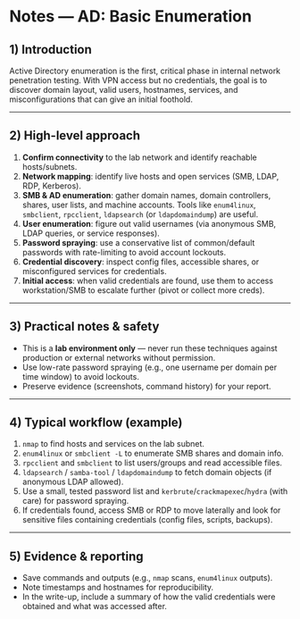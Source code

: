 # Notes — AD: Basic Enumeration

## 1) Introduction
Active Directory enumeration is the first, critical phase in internal network penetration testing. With VPN access but no credentials, the goal is to discover domain layout, valid users, hostnames, services, and misconfigurations that can give an initial foothold.

---

## 2) High-level approach
1. **Confirm connectivity** to the lab network and identify reachable hosts/subnets.  
2. **Network mapping**: identify live hosts and open services (SMB, LDAP, RDP, Kerberos).  
3. **SMB & AD enumeration**: gather domain names, domain controllers, shares, user lists, and machine accounts. Tools like `enum4linux`, `smbclient`, `rpcclient`, `ldapsearch` (or `ldapdomaindump`) are useful.  
4. **User enumeration**: figure out valid usernames (via anonymous SMB, LDAP queries, or service responses).  
5. **Password spraying**: use a conservative list of common/default passwords with rate-limiting to avoid account lockouts.  
6. **Credential discovery**: inspect config files, accessible shares, or misconfigured services for credentials.  
7. **Initial access**: when valid credentials are found, use them to access workstation/SMB to escalate further (pivot or collect more creds).

---

## 3) Practical notes & safety
- This is a **lab environment only** — never run these techniques against production or external networks without permission.  
- Use low-rate password spraying (e.g., one username per domain per time window) to avoid lockouts.  
- Preserve evidence (screenshots, command history) for your report.

---

## 4) Typical workflow (example)
1. `nmap` to find hosts and services on the lab subnet.  
2. `enum4linux` or `smbclient -L` to enumerate SMB shares and domain info.  
3. `rpcclient` and `smbclient` to list users/groups and read accessible files.  
4. `ldapsearch` / `samba-tool` / `ldapdomaindump` to fetch domain objects (if anonymous LDAP allowed).  
5. Use a small, tested password list and `kerbrute`/`crackmapexec`/`hydra` (with care) for password spraying.  
6. If credentials found, access SMB or RDP to move laterally and look for sensitive files containing credentials (config files, scripts, backups).

---

## 5) Evidence & reporting
- Save commands and outputs (e.g., `nmap` scans, `enum4linux` outputs).  
- Note timestamps and hostnames for reproducibility.  
- In the write-up, include a summary of how the valid credentials were obtained and what was accessed after.

